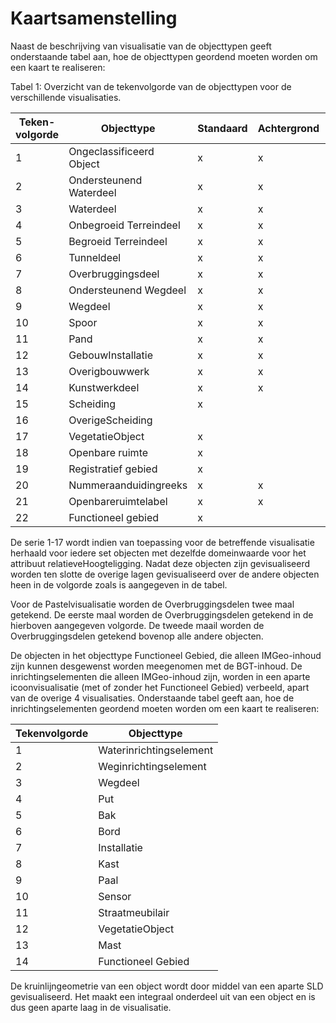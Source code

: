 Kaartsamenstelling
==================

Naast de beschrijving van visualisatie van de objecttypen geeft onderstaande
tabel aan, hoe de objecttypen geordend moeten worden om een kaart te realiseren:

Tabel 1: Overzicht van de tekenvolgorde van de objecttypen voor de verschillende
visualisaties.

| Teken- volgorde | Objecttype               | Standaard    | Achtergrond | Omtrekgericht | Pastel |
|-----------------|--------------------------|--------------|-------------|---------------|--------|
| 1               | Ongeclassificeerd Object | x            | x           | x             | x      |
| 2               | Ondersteunend Waterdeel  | x            | x           | x             | x      |
| 3               | Waterdeel                | x            | x           | x             | x      |
| 4               | Onbegroeid Terreindeel   | x            | x           |               | x      |
| 5               | Begroeid Terreindeel     | x            | x           |               | x      |
| 6               | Tunneldeel               | x            | x           | x             | x      |
| 7               | Overbruggingsdeel        | x            | x           | x             | x      |
| 8               | Ondersteunend Wegdeel    | x            | x           | x             | x      |
| 9               | Wegdeel                  | x            | x           | x             | x      |
| 10              | Spoor                    | x            | x           | x             | x      |
| 11              | Pand                     | x            | x           | x             | x      |
| 12              | GebouwInstallatie        | x            | x           | x             | x      |
| 13              | Overigbouwwerk           | x            | x           | x             | x      |
| 14              | Kunstwerkdeel            | x            | x           | x             | x      |
| 15              | Scheiding                | x            |             | x             | x      |
| 16              | OverigeScheiding         |              |             | x             | x      |
| 17              | VegetatieObject          | x            |             |               |        |
| 18              | Openbare ruimte          | x            |             |               |        |
| 19              | Registratief gebied      | x            |             |               |        |
| 20              | Nummeraanduidingreeks    | x            | x           | x             | x      |
| 21              | Openbareruimtelabel      | x            | x           | x             | x      |
| 22              | Functioneel gebied       | x            |             |               |        |

De serie 1-17 wordt indien van toepassing voor de betreffende visualisatie
herhaald voor iedere set objecten met dezelfde domeinwaarde voor het attribuut
relatieveHoogteligging. Nadat deze objecten zijn gevisualiseerd worden ten
slotte de overige lagen gevisualiseerd over de andere objecten heen in de
volgorde zoals is aangegeven in de tabel.

Voor de Pastelvisualisatie worden de Overbruggingsdelen twee maal getekend. De
eerste maal worden de Overbruggingsdelen getekend in de hierboven aangegeven
volgorde. De tweede maail worden de Overbruggingsdelen getekend bovenop alle
andere objecten.

De objecten in het objecttype Functioneel Gebied, die alleen IMGeo-inhoud zijn
kunnen desgewenst worden meegenomen met de BGT-inhoud. De inrichtingselementen
die alleen IMGeo-inhoud zijn, worden in een aparte icoonvisualisatie (met of
zonder het Functioneel Gebied) verbeeld, apart van de overige 4 visualisaties.
Onderstaande tabel geeft aan, hoe de inrichtingselementen geordend moeten worden
om een kaart te realiseren:

| Tekenvolgorde | Objecttype              |
|---------------|-------------------------|
| 1             | Waterinrichtingselement |
| 2             | Weginrichtingselement   |
| 3             | Wegdeel                 |
| 4             | Put                     |
| 5             | Bak                     |
| 6             | Bord                    |
| 7             | Installatie             |
| 8             | Kast                    |
| 9             | Paal                    |
| 10            | Sensor                  |
| 11            | Straatmeubilair         |
| 12            | VegetatieObject         |
| 13            | Mast                    |
| 14            | Functioneel Gebied      |

De kruinlijngeometrie van een object wordt door middel van een aparte SLD
gevisualiseerd. Het maakt een integraal onderdeel uit van een object en is dus
geen aparte laag in de visualisatie.
